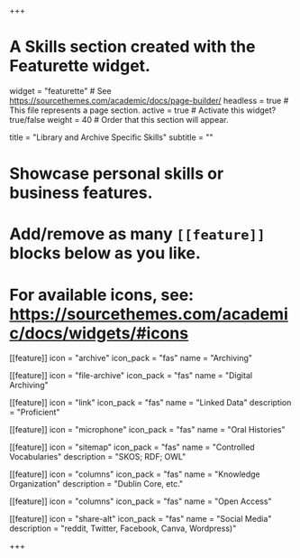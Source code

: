 +++
# A Skills section created with the Featurette widget.
widget = "featurette"  # See https://sourcethemes.com/academic/docs/page-builder/
headless = true  # This file represents a page section.
active = true  # Activate this widget? true/false
weight = 40  # Order that this section will appear.

title = "Library and Archive Specific Skills"
subtitle = ""

# Showcase personal skills or business features.
# 
# Add/remove as many `[[feature]]` blocks below as you like.
# 
# For available icons, see: https://sourcethemes.com/academic/docs/widgets/#icons

[[feature]]
  icon = "archive"
  icon_pack = "fas"
  name = "Archiving"
  
[[feature]]
  icon = "file-archive"
  icon_pack = "fas"
  name = "Digital Archiving"

[[feature]]
  icon = "link"
  icon_pack = "fas"
  name = "Linked Data"
  description = "Proficient"

[[feature]]
  icon = "microphone"
  icon_pack = "fas"
  name = "Oral Histories"

[[feature]]
  icon = "sitemap"
  icon_pack = "fas"
  name = "Controlled Vocabularies"
  description = "SKOS; RDF; OWL"

[[feature]]
  icon = "columns"
  icon_pack = "fas"
  name = "Knowledge Organization"
  description = "Dublin Core, etc."

[[feature]]
  icon = "columns"
  icon_pack = "fas"
  name = "Open Access"

[[feature]]
  icon = "share-alt"
  icon_pack = "fas"
  name = "Social Media"
  description = "reddit, Twitter, Facebook, Canva, Wordpress)"

+++

